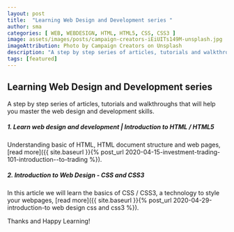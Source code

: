 ```yaml
---
layout: post
title:  "Learning Web Design and Development series "
author: sma
categories: [ WEB, WEBDESIGN, HTML, HTML5, CSS, CSS3 ]
image: assets/images/posts/campaign-creators-iEiUITs149M-unsplash.jpg
imageAttribution: Photo by Campaign Creators on Unsplash
description: "A step by step series of articles, tutorials and walkthroughs that will help you master the web design and development skills."
tags: [featured]
---
```


## Learning Web Design and Development series 


A step by step series of articles, tutorials and walkthroughs that will help you master the web design and development skills.


##### 1. Learn web design and development | Introduction to HTML / HTML5
Understanding basic of HTML, HTML document structure and web pages, [read more]({{ site.baseurl }}{% post_url 2020-04-15-investment-trading-101-introduction--to-trading %}).

##### 2. Introduction to Web Design - CSS and CSS3
In this article we will learn the basics of CSS / CSS3, a technology to style your webpages, [read more]({{ site.baseurl }}{% post_url 2020-04-29-introduction-to web design css and css3 %}).


Thanks and Happy Learning!